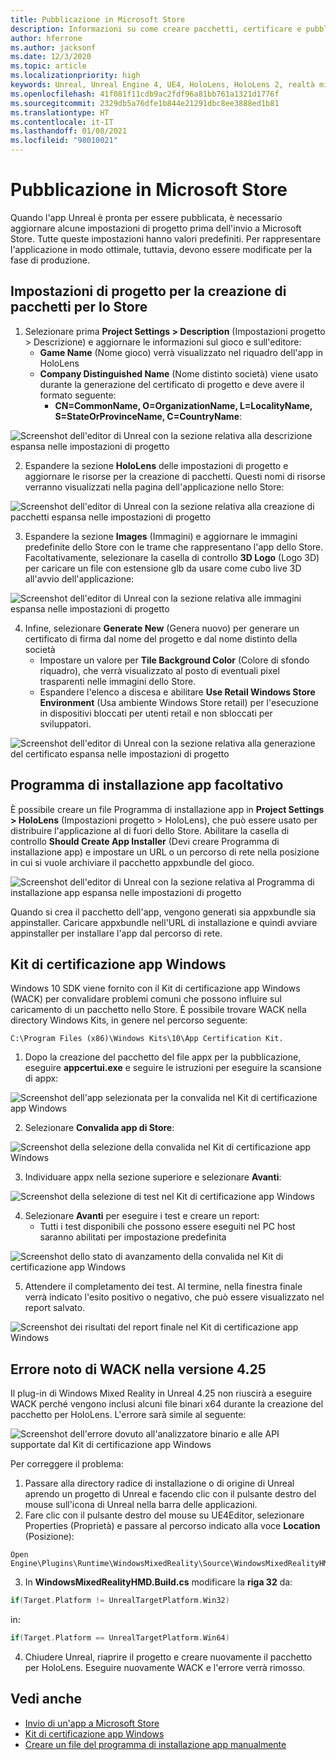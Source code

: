 ```yaml
---
title: Pubblicazione in Microsoft Store
description: Informazioni su come creare pacchetti, certificare e pubblicare le applicazioni di realtà mista Unreal in Microsoft Store.
author: hferrone
ms.author: jacksonf
ms.date: 12/3/2020
ms.topic: article
ms.localizationpriority: high
keywords: Unreal, Unreal Engine 4, UE4, HoloLens, HoloLens 2, realtà mista, sviluppo, documentazione, guide, funzionalità, visore VR realtà mista, visore VR di windows mixed reality, visore VR per realtà virtuale, pubblicazione, distribuzione, Microsoft Store
ms.openlocfilehash: 41f081f11cdb9ac2fdf96a81bb761a1321d1776f
ms.sourcegitcommit: 2329db5a76dfe1b844e21291dbc8ee3888ed1b81
ms.translationtype: HT
ms.contentlocale: it-IT
ms.lasthandoff: 01/08/2021
ms.locfileid: "98010021"
---
```

# <a name="publishing-to-the-microsoft-store"></a>Pubblicazione in Microsoft Store

Quando l'app Unreal è pronta per essere pubblicata, è necessario aggiornare alcune impostazioni di progetto prima dell'invio a Microsoft Store. Tutte queste impostazioni hanno valori predefiniti. Per rappresentare l'applicazione in modo ottimale, tuttavia, devono essere modificate per la fase di produzione.

## <a name="project-settings-for-the-store-packaging"></a>Impostazioni di progetto per la creazione di pacchetti per lo Store

1. Selezionare prima **Project Settings > Description** (Impostazioni progetto > Descrizione) e aggiornare le informazioni sul gioco e sull'editore: 
    * **Game Name** (Nome gioco) verrà visualizzato nel riquadro dell'app in HoloLens
    * **Company Distinguished Name** (Nome distinto società) viene usato durante la generazione del certificato di progetto e deve avere il formato seguente: 
        * **CN=CommonName, O=OrganizationName, L=LocalityName, S=StateOrProvinceName, C=CountryName**:

![Screenshot dell'editor di Unreal con la sezione relativa alla descrizione espansa nelle impostazioni di progetto](images/unreal-publishing-img-01.png)

2. Espandere la sezione **HoloLens** delle impostazioni di progetto e aggiornare le risorse per la creazione di pacchetti.  Questi nomi di risorse verranno visualizzati nella pagina dell'applicazione nello Store:

![Screenshot dell'editor di Unreal con la sezione relativa alla creazione di pacchetti espansa nelle impostazioni di progetto](images/unreal-publishing-img-02.png)

3. Espandere la sezione **Images** (Immagini) e aggiornare le immagini predefinite dello Store con le trame che rappresentano l'app dello Store.  Facoltativamente, selezionare la casella di controllo **3D Logo** (Logo 3D) per caricare un file con estensione glb da usare come cubo live 3D all'avvio dell'applicazione:

![Screenshot dell'editor di Unreal con la sezione relativa alle immagini espansa nelle impostazioni di progetto](images/unreal-publishing-img-03.png)

4. Infine, selezionare **Generate New** (Genera nuovo) per generare un certificato di firma dal nome del progetto e dal nome distinto della società  
    * Impostare un valore per **Tile Background Color** (Colore di sfondo riquadro), che verrà visualizzato al posto di eventuali pixel trasparenti nelle immagini dello Store.
    * Espandere l'elenco a discesa e abilitare **Use Retail Windows Store Environment** (Usa ambiente Windows Store retail) per l'esecuzione in dispositivi bloccati per utenti retail e non sbloccati per sviluppatori.

![Screenshot dell'editor di Unreal con la sezione relativa alla generazione del certificato espansa nelle impostazioni di progetto](images/unreal-publishing-img-04.png)

## <a name="optional-app-installer"></a>Programma di installazione app facoltativo

È possibile creare un file Programma di installazione app in **Project Settings > HoloLens** (Impostazioni progetto > HoloLens), che può essere usato per distribuire l'applicazione al di fuori dello Store.  Abilitare la casella di controllo **Should Create App Installer** (Devi creare Programma di installazione app) e impostare un URL o un percorso di rete nella posizione in cui si vuole archiviare il pacchetto appxbundle del gioco.  

![Screenshot dell'editor di Unreal con la sezione relativa al Programma di installazione app espansa nelle impostazioni di progetto](images/unreal-publishing-img-05.png)

Quando si crea il pacchetto dell'app, vengono generati sia appxbundle sia appinstaller.  Caricare appxbundle nell'URL di installazione e quindi avviare appinstaller per installare l'app dal percorso di rete.

## <a name="windows-app-certification-kit"></a>Kit di certificazione app Windows

Windows 10 SDK viene fornito con il Kit di certificazione app Windows (WACK) per convalidare problemi comuni che possono influire sul caricamento di un pacchetto nello Store.  È possibile trovare WACK nella directory Windows Kits, in genere nel percorso seguente: 

```
C:\Program Files (x86)\Windows Kits\10\App Certification Kit.
```

1. Dopo la creazione del pacchetto del file appx per la pubblicazione, eseguire **appcertui.exe** e seguire le istruzioni per eseguire la scansione di appx:

![Screenshot dell'app selezionata per la convalida nel Kit di certificazione app Windows](images/unreal-publishing-img-06.png)

2. Selezionare **Convalida app di Store**:

![Screenshot della selezione della convalida nel Kit di certificazione app Windows](images/unreal-publishing-img-07.png)

3. Individuare appx nella sezione superiore e selezionare **Avanti**:

![Screenshot della selezione di test nel Kit di certificazione app Windows](images/unreal-publishing-img-08.png)

4. Selezionare **Avanti** per eseguire i test e creare un report:
    * Tutti i test disponibili che possono essere eseguiti nel PC host saranno abilitati per impostazione predefinita

![Screenshot dello stato di avanzamento della convalida nel Kit di certificazione app Windows](images/unreal-publishing-img-09.png)

5. Attendere il completamento dei test. Al termine, nella finestra finale verrà indicato l'esito positivo o negativo, che può essere visualizzato nel report salvato.

![Screenshot dei risultati del report finale nel Kit di certificazione app Windows](images/unreal-publishing-img-10.png)

## <a name="known-wack-failure-with-425"></a>Errore noto di WACK nella versione 4.25

Il plug-in di Windows Mixed Reality in Unreal 4.25 non riuscirà a eseguire WACK perché vengono inclusi alcuni file binari x64 durante la creazione del pacchetto per HoloLens. L'errore sarà simile al seguente:

![Screenshot dell'errore dovuto all'analizzatore binario e alle API supportate dal Kit di certificazione app Windows](images/unreal-publishing-img-11.png)

Per correggere il problema:
1. Passare alla directory radice di installazione o di origine di Unreal aprendo un progetto di Unreal e facendo clic con il pulsante destro del mouse sull'icona di Unreal nella barra delle applicazioni.
2. Fare clic con il pulsante destro del mouse su UE4Editor, selezionare Properties (Proprietà) e passare al percorso indicato alla voce **Location** (Posizione):

```
Open Engine\Plugins\Runtime\WindowsMixedReality\Source\WindowsMixedRealityHMD\WindowsMixedRealityHMD.Build.cs.
```

3. In **WindowsMixedRealityHMD.Build.cs** modificare la **riga 32** da:

```cpp
if(Target.Platform != UnrealTargetPlatform.Win32)
```

in:

```cpp
if(Target.Platform == UnrealTargetPlatform.Win64)

```

4. Chiudere Unreal, riaprire il progetto e creare nuovamente il pacchetto per HoloLens.  Eseguire nuovamente WACK e l'errore verrà rimosso. 

## <a name="see-also"></a>Vedi anche

* [Invio di un'app a Microsoft Store](../../distribute/submitting-an-app-to-the-microsoft-store.md)
* [Kit di certificazione app Windows](https://developer.microsoft.com/windows/downloads/app-certification-kit)
* [Creare un file del programma di installazione app manualmente](https://docs.microsoft.com/windows/msix/app-installer/how-to-create-appinstaller-file)